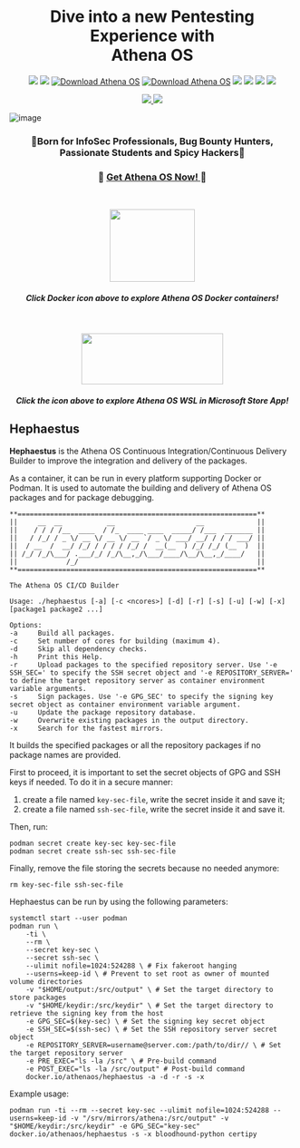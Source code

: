<h1 align="center">
  Dive into a new Pentesting Experience with<br>
Athena OS
</h1>

<p align="center">
  <img src="https://img.shields.io/badge/Maintained%3F-Yes-CD8335">
  <img src="https://badgen.net/github/release/Athena-OS/athena">
  <a href="https://sourceforge.net/projects/athena-iso/files/latest/download"><img alt="Download Athena OS" src="https://img.shields.io/sourceforge/dt/athena-iso?style=flat&logo=sourceforge&label=SourceForge" ></a>
  <a href="https://github.com/Athena-OS/athena/releases"><img alt="Download Athena OS" src="https://img.shields.io/github/downloads/Athena-OS/athena/total?style=flat&logo=github&label=GitHub"></a>
  <img src="https://badgen.net/github/stars/Athena-OS/athena">
  <img src="https://img.shields.io/github/issues-raw/Athena-OS/athena">
  <img src="https://img.shields.io/github/issues-closed-raw/Athena-OS/athena">
  <img src="https://img.shields.io/github/license/Athena-OS/athena">
</p>

<p align="center">
  <a href="https://www.instagram.com/athenaos_sec">
    <img src="https://img.shields.io/badge/Follow%20us%20on%20Instagram-Ya?logo=instagram&logoColor=white&color=%23e95950&style=['for-the-badge']&url=https://www.instagram.com/athenaos_sec">
    </a>
  <a href="https://discord.gg/AHXqyJHhGc">
    <img src="https://img.shields.io/badge/Join%20on%20Discord-Ya?logo=discord&logoColor=white&color=%235865F2&style=['for-the-badge']&url=https://discord.gg/AHXqyJHhGc">
  </a>
</p>

<!--<p align="center">
  <img src="https://user-images.githubusercontent.com/83867734/174499581-e0f74d41-36ce-4c01-af0d-6ecd98841a64.png" data-canonical-src="https://user-images.githubusercontent.com/83867734/174499581-e0f74d41-36ce-4c01-af0d-6ecd98841a64.png" width="600" height="496" />
</p>-->
![image](https://github.com/Athena-OS/athena/assets/83867734/b130dd25-5e7f-4cc8-bc16-6f384b4210f3)

<!--
<p align="center">
  <img src="https://user-images.githubusercontent.com/83867734/192104268-ddfd4b2e-d79e-44e9-a0f7-3d627829d894.png" data-canonical-src="https://user-images.githubusercontent.com/83867734/192104268-ddfd4b2e-d79e-44e9-a0f7-3d627829d894.png" width="400" height="422" />
</p>
-->
<!--
<p align="center">
  <img src="https://user-images.githubusercontent.com/83867734/192106351-96cc40a5-994c-4068-9092-f05c69e686c6.png" data-canonical-src="https://user-images.githubusercontent.com/83867734/192106351-96cc40a5-994c-4068-9092-f05c69e686c6.png" width="400" height="400" />
</p>
-->

<h3 align="center">
  🏅Born for InfoSec Professionals, Bug Bounty Hunters, Passionate Students and Spicy Hackers🏅
</h3>

<h3 align="center">
  💞
  <a href="https://github.com/Athena-OS/athena/releases/">
  Get Athena OS Now!
    </a>
  💞
</h3>
<br>
<p align="center">
  <a href="https://hub.docker.com/u/athenaos"><img src="https://user-images.githubusercontent.com/83867734/224526828-b4f2a470-d539-494d-9ac0-34568a75af3a.png" width="150" height="128" /></a>
</p>
<h5 align="center">
Click Docker icon above to explore Athena OS Docker containers!
</h5>
<br>
<p align="center">
  <a href="https://apps.microsoft.com/store/detail/athena-os/9N1M7Q4F1KQF?hl=en-us&gl=us"><img src="https://upload.wikimedia.org/wikipedia/commons/f/f7/Get_it_from_Microsoft_Badge.svg" width="250" height="90" /></a>
</p>
<h5 align="center">
Click the icon above to explore Athena OS WSL in Microsoft Store App!
</h5>

## Hephaestus
**Hephaestus** is the Athena OS Continuous Integration/Continuous Delivery Builder to improve the integration and delivery of the packages.

As a container, it can be run in every platform supporting Docker or Podman. It is used to automate the building and delivery of Athena OS packages and for package debugging.
```
**===========================================================**
||     __  __           __                    __             ||
||    / / / /__  ____  / /_  ____ ____  _____/ /___  _______ ||
||   / /_/ / _ \/ __ \/ __ \/ __ `/ _ \/ ___/ __/ / / / ___/ ||
||  / __  /  __/ /_/ / / / / /_/ /  __(__  ) /_/ /_/ (__  )  ||
|| /_/ /_/\___/ .___/_/ /_/\__,_/\___/____/\__/\__,_/____/   ||
||            /_/                                            ||
**===========================================================**

The Athena OS CI/CD Builder

Usage: ./hephaestus [-a] [-c <ncores>] [-d] [-r] [-s] [-u] [-w] [-x] [package1 package2 ...]

Options:
-a     Build all packages.
-c     Set number of cores for building (maximum 4).
-d     Skip all dependency checks.
-h     Print this Help.
-r     Upload packages to the specified repository server. Use '-e SSH_SEC=' to specify the SSH secret object and '-e REPOSITORY_SERVER=' to define the target repository server as container environment variable arguments.
-s     Sign packages. Use '-e GPG_SEC' to specify the signing key secret object as container environment variable argument.
-u     Update the package repository database.
-w     Overwrite existing packages in the output directory.
-x     Search for the fastest mirrors.
```
It builds the specified packages or all the repository packages if no package names are provided.

First to proceed, it is important to set the secret objects of GPG and SSH keys if needed. To do it in a secure manner:
1. create a file named `key-sec-file`, write the secret inside it and save it;
2. create a file named `ssh-sec-file`, write the secret inside it and save it.

Then, run:
```
podman secret create key-sec key-sec-file
podman secret create ssh-sec ssh-sec-file
```
Finally, remove the file storing the secrets because no needed anymore:
```
rm key-sec-file ssh-sec-file
```

Hephaestus can be run by using the following parameters:
```
systemctl start --user podman
podman run \
    -ti \
    --rm \
    --secret key-sec \
    --secret ssh-sec \
    --ulimit nofile=1024:524288 \ # Fix fakeroot hanging
    --userns=keep-id \ # Prevent to set root as owner of mounted volume directories
    -v "$HOME/output:/src/output" \ # Set the target directory to store packages
    -v "$HOME/keydir:/src/keydir" \ # Set the target directory to retrieve the signing key from the host
    -e GPG_SEC=$(key-sec) \ # Set the signing key secret object
    -e SSH_SEC=$(ssh-sec) \ # Set the SSH repository server secret object
    -e REPOSITORY_SERVER=username@server.com:/path/to/dir// \ # Set the target repository server
    -e PRE_EXEC="ls -la /src" \ # Pre-build command
    -e POST_EXEC="ls -la /src/output" # Post-build command
    docker.io/athenaos/hephaestus -a -d -r -s -x
```
Example usage:
```
podman run -ti --rm --secret key-sec --ulimit nofile=1024:524288 --userns=keep-id -v "/srv/mirrors/athena:/src/output" -v "$HOME/keydir:/src/keydir" -e GPG_SEC="key-sec" docker.io/athenaos/hephaestus -s -x bloodhound-python certipy
```
